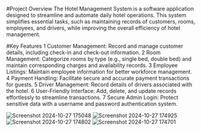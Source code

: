 #Project Overview
The Hotel Management System is a software application designed to streamline and automate daily hotel operations. This system simplifies essential tasks, such as maintaining records of customers, rooms, employees, and drivers, while improving the overall efficiency of hotel management.

#Key Features
1 Customer Management: Record and manage customer details, including check-in and check-out information.
2 Room Management: Categorize rooms by type (e.g., single bed, double bed) and maintain corresponding charges and availability records.
3 Employee Listings: Maintain employee information for better workforce management.
4 Payment Handling: Facilitate secure and accurate payment transactions for guests.
5 Driver Management: Record details of drivers associated with the hotel.
6 User-Friendly Interface: Add, delete, and update records effortlessly to streamline transactions.
7 Secure Admin Login: Protect sensitive data with a username and password authentication system.

![Screenshot 2024-10-27 175048](https://github.com/user-attachments/assets/01b2202e-6540-4f2a-86dd-a802f257e284)
![Screenshot 2024-10-27 174925](https://github.com/user-attachments/assets/929f3a9f-ebb7-449b-8d24-d09476f1b36b)
![Screenshot 2024-10-27 174802](https://github.com/user-attachments/assets/36211bac-555c-4d22-ba75-a32fba19b0e2)
![Screenshot 2024-10-27 174701](https://github.com/user-attachments/assets/5be2e25c-2b36-43a5-b838-6e7061ed6fe5)
